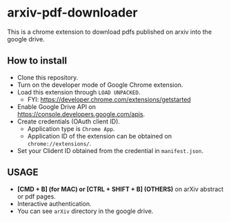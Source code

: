 # arxiv-pdf-downloader

This is a chrome extension to download pdfs published on arxiv into the google drive.

## How to install
- Clone this repository.
- Turn on the developer mode of Google Chrome extension.
- Load this extension through `LOAD UNPACKED`.
  - FYI: https://developer.chrome.com/extensions/getstarted
- Enable Google Drive API on https://console.developers.google.com/apis.
- Create credentials (OAuth client ID).
  - Application type is `Chrome App`.
  - Application ID of the extension can be obtained on `chrome://extensions/`.
- Set your Clident ID obtained from the credential in `manifest.json`.

## USAGE
- **[CMD + B] (for MAC) or [CTRL + SHIFT + B] (OTHERS)** on arXiv abstract or pdf pages.
- Interactive authentication.
- You can see `arXiv` directory in the google drive.
